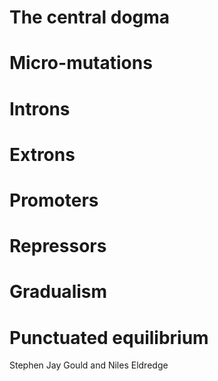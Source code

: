 
# The central dogma

# Micro-mutations

# Introns

# Extrons

# Promoters

# Repressors

# Gradualism

# Punctuated equilibrium
Stephen Jay Gould and Niles Eldredge
